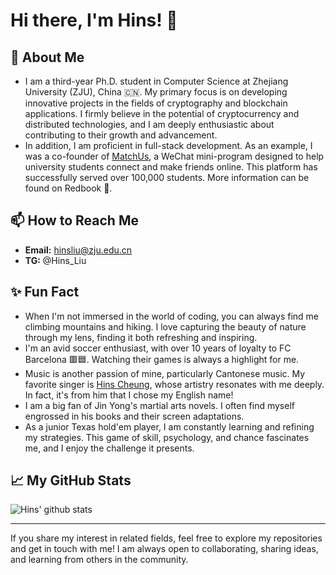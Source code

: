 # Hi there, I'm Hins! 👋

## 🚀 About Me
- I am a third-year Ph.D. student in Computer Science at Zhejiang University (ZJU), China 🇨🇳. My primary focus is on developing innovative projects in the fields of cryptography and blockchain applications. I firmly believe in the potential of cryptocurrency and distributed technologies, and I am deeply enthusiastic about contributing to their growth and advancement.
- In addition, I am proficient in full-stack development. As an example, I was a co-founder of [MatchUs](https://github.com/MatchUs-ZJU), a WeChat mini-program designed to help university students connect and make friends online. This platform has successfully served over 100,000 students. More information can be found on Redbook 📕.

## 📫 How to Reach Me
- **Email:** [hinsliu@zju.edu.cn](mailto:hinsliu@zju.edu.cn)
- **TG:** @Hins_Liu

## ✨ Fun Fact
- When I'm not immersed in the world of coding, you can always find me climbing mountains and hiking. I love capturing the beauty of nature through my lens, finding it both refreshing and inspiring.
- I'm an avid soccer enthusiast, with over 10 years of loyalty to FC Barcelona 🟥🟦. Watching their games is always a highlight for me.
- Music is another passion of mine, particularly Cantonese music. My favorite singer is [Hins Cheung](https://hinscheung.com/), whose artistry resonates with me deeply. In fact, it's from him that I chose my English name!
- I am a big fan of Jin Yong's martial arts novels. I often find myself engrossed in his books and their screen adaptations.
- As a junior Texas hold'em player, I am constantly learning and refining my strategies. This game of skill, psychology, and chance fascinates me, and I enjoy the challenge it presents.

## 📈 My GitHub Stats
![Hins' github stats](https://github-readme-stats.vercel.app/api?username=LBruyne&show_icons=true)

---

If you share my interest in related fields, feel free to explore my repositories and get in touch with me! 
I am always open to collaborating, sharing ideas, and learning from others in the community.



